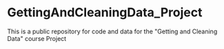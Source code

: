 GettingAndCleaningData_Project
==============================

This is a public repository for code and data for the "Getting and Cleaning Data" course Project 
